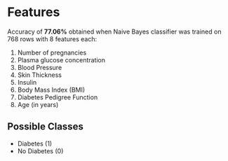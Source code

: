 # Features

Accuracy of **77.06%** obtained when Naive Bayes classifier was trained on 768 rows with 8 features each:

1. Number of pregnancies
2. Plasma glucose concentration
3. Blood Pressure
4. Skin Thickness
5. Insulin
6. Body Mass Index (BMI)
7. Diabetes Pedigree Function
8. Age (in years)

## Possible Classes

- Diabetes (1)
- No Diabetes (0)